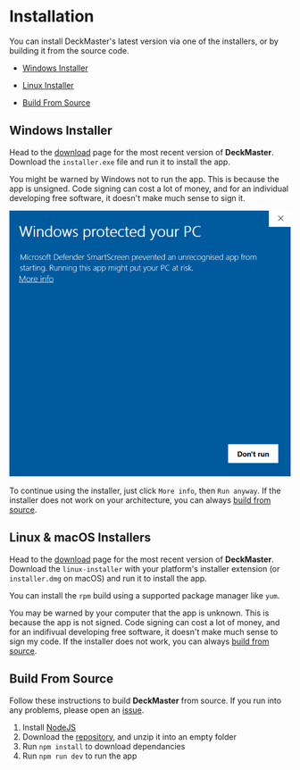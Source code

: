# Installation

You can install DeckMaster's latest version via one of the installers, or by building it from the source code.

- [Windows Installer](#windows-installer)

- [Linux Installer](#linux-installer)

- [Build From Source](#build-from-source)


## Windows Installer

Head to the [download](https://github.com/TheOtterlord/deckmaster/releases/latest) page for the most recent version of **DeckMaster**.
Download the `installer.exe` file and run it to install the app.

You might be warned by Windows not to run the app.
This is because the app is unsigned.
Code signing can cost a lot of money, and for an individual developing free software, it doesn't make much sense to sign it.

![Microsoft Defender prevents unsigned apps from running without permission](assets/win-protect1.png)

To continue using the installer, just click `More info`, then `Run anyway`. 
If the installer does not work on your architecture, you can always [build from source](#build-from-source).


## Linux & macOS Installers

Head to the [download](https://github.com/TheOtterlord/deckmaster/releases/latest) page for the most recent version of **DeckMaster**.
Download the `linux-installer` with your platform's installer extension (or `installer.dmg` on macOS) and run it to install the app. 

You can install the `rpm` build using a supported package manager like `yum`. 

You may be warned by your computer that the app is unknown.
This is because the app is not signed. 
Code signing can cost a lot of money, and for an indifivual developing free software, it doesn't make much sense to sign my code.
If the installer does not work, you can always [build from source](#build-from-source).


## Build From Source

Follow these instructions to build **DeckMaster** from source. 
If you run into any problems, please open an [issue](https://github.com/TheOtterlord/deckmaster/issues).

1. Install [NodeJS](https://nodejs.org)
2. Download the [repository](https://github.com/TheOtterlord/deckmaster/archive/master.zip), and unzip it into an empty folder
3. Run `npm install` to download dependancies
4. Run `npm run dev` to run the app
